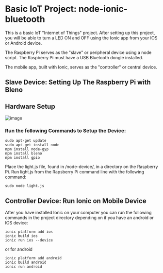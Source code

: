 # Basic IoT Project: node-ionic-bluetooth
This is a basic IoT "Internet of Things" project. After setting up this project, you will be able to turn a LED ON and OFF using the Ionic app from your IOS or Android device.

The Raspberry Pi serves as the "slave" or peripheral device using a node script. The Raspberry Pi must have a USB Bluetooth dongle installed.

The mobile app, built with Ionic, serves as the "controller" or central device.

## Slave Device: Setting Up The Raspberry Pi with Bleno

## Hardware Setup
![image](https://github.com/jdj333/node-ionic-bluetooth/blob/master/schema.jpg?raw=true})

### Run the following Commands to Setup the Device:

```
sudo apt-get update
sudo apt-get install node
npm install node-gyp
npm install bleno
npm install gpio
```

Place the light.js file, found in /node-device/, in a directory on the Raspberry Pi.
Run light.js from the Rapsberry Pi command line with the following command:

```
sudo node light.js
```

## Controller Device: Run Ionic on Mobile Device
After you have installed Ionic on your computer you can run the following commands in the project directory depending on if you have an android or IOS device:

```
ionic platform add ios
ionic build ios
ionic run ios --device
```

or for android

```
ionic platform add android
ionic build android
ionic run android
```
